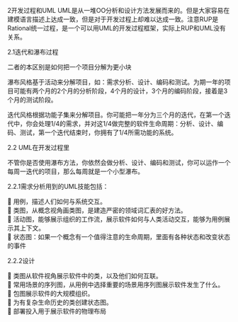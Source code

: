 2开发过程和UML
UML是从一堆OO分析和设计方法发展而来的。但是大家容易在建模语言描述上达成一致，但是对于开发过程上却难以达成一致。注意RUP是Rational统一过程，是一个可以用UML的开发过程框架，实际上RUP和UML没有关系。

2.1迭代和瀑布过程

二者的本区别是如何把一个项目分解为更小块

瀑布风格基于活动来分解项目，如：需求分析、设计、编码和测试。为期一年的项目可能有两个月的2个月的分析阶段，4个月的设计，3个月的编码阶段，接着是3个月的测试阶段。

迭代风格根据功能子集来分解项目。你可能把一年分为三个月的迭代，在第一个迭代中，你会处理1/4的需求，并对这1/4做完整的软件生命周期：分析、设计、编码、测试，第一个迭代结束时，你拥有了1/4所需功能的系统。

2.2 UML在开发过程里

不管你是否使用瀑布方法，你依然会做分析、设计、编码和测试，你可以运作一个每周一迭代的项目，那么每周就是一个小型瀑布。

2.2.1需求分析用到的UML技能包括：

	用例，描述人们如何与系统交互。<br/>
	类图，从概念视角画类图，是建造严密的领域词汇表的好方法。<br/>
	活动图，能够展示组织的工作流，展示软件如何与人类活动交互，能够为用例展示其上下文。<br/>
	状态图：如果一个概念有一个值得注意的生命周期，里面有各种状态和改变状态的事件

2.2.2设计

	类图从软件视角展示软件中的类，以及他们如何互联。<br/>
	常用场景的序列图，从用例中选择重要的场景用序列图展示软件发生了什么。<br/>
	包图展示软件的大规模组织。<br/>
	为有复杂生命历史的类创建状态图。<br/>
	部署投入用于展示软件的物理布局

